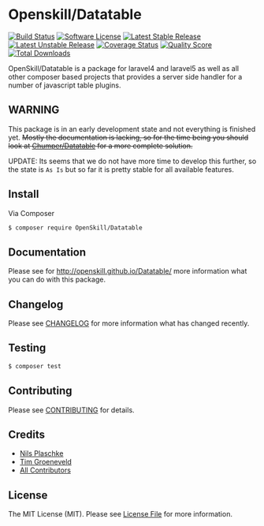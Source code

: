 # Openskill/Datatable

[![Build Status][ico-travis]][link-travis]
[![Software License][ico-license]](LICENSE.md)
[![Latest Stable Release][ico-stable]][link-packagist]
[![Latest Unstable Release][ico-unstable]][link-packagist]
[![Coverage Status][ico-scrutinizer]][link-scrutinizer]
[![Quality Score][ico-code-quality]][link-code-quality]
[![Total Downloads][ico-downloads]][link-downloads]

OpenSkill/Datatable is a package for laravel4 and laravel5 as well as all other composer based projects that provides a
server side handler for a number of javascript table plugins.

## WARNING

This package is in an early development state and not everything is finished yet. 
~~Mostly the documentation is lacking, so for the time being you should look at [Chumper/Datatable](https://github.com/Chumper/Datatable) for a more complete solution.~~

UPDATE: Its seems that we do not have more time to develop this further, so the state is `As Is` but so far it is pretty stable for all available features.

## Install

Via Composer

``` bash
$ composer require OpenSkill/Datatable
```

## Documentation

Please see for http://openskill.github.io/Datatable/ more information what you can do with this package.

## Changelog

Please see [CHANGELOG](CHANGELOG.md) for more information what has changed recently.

## Testing

``` bash
$ composer test
```

## Contributing

Please see [CONTRIBUTING](CONTRIBUTING.md) for details.

## Credits

- [Nils Plaschke][link-author]
- [Tim Groeneveld][link-author2]
- [All Contributors][link-contributors]

## License

The MIT License (MIT). Please see [License File](LICENSE.md) for more information.

[ico-stable]: https://poser.pugx.org/Openskill/Datatable/version
[ico-unstable]: https://poser.pugx.org/Openskill/Datatable/v/unstable
[ico-license]: https://poser.pugx.org/openskill/datatable/license
[ico-travis]: https://travis-ci.org/OpenSkill/Datatable.svg?branch=master
[ico-scrutinizer]: https://coveralls.io/repos/OpenSkill/Datatable/badge.svg?branch=master&service=github
[ico-code-quality]: https://scrutinizer-ci.com/g/OpenSkill/Datatable/badges/quality-score.png?b=master
[ico-downloads]: https://img.shields.io/packagist/dt/Openskill/Datatable.svg?style=flat

[link-packagist]: https://packagist.org/packages/Openskill/Datatable
[link-travis]: https://travis-ci.org/OpenSkill/Datatable
[link-scrutinizer]: https://coveralls.io/github/OpenSkill/Datatable
[link-code-quality]: https://scrutinizer-ci.com/g/Openskill/Datatable
[link-downloads]: https://packagist.org/packages/Openskill/Datatable
[link-author]: https://github.com/Chumper
[link-author2]: https://github.com/timgws
[link-contributors]: ../../contributors
